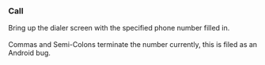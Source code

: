### Call

Bring up the dialer screen with the specified phone number filled in.\
\
Commas and Semi-Colons terminate the number currently, this is filed as
an Android bug.
